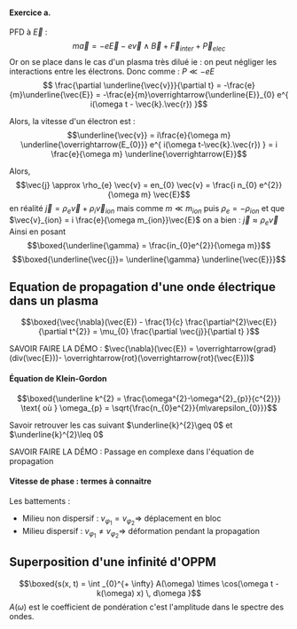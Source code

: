 #### Exercice a.
PFD à $\vec{E}$ : 
$$m\vec{a} = -e\vec{E} -e \vec{v} \wedge \vec{B}+\vec{F}_{inter} + \vec{P}_{elec}$$
Or on se place dans le cas d'un plasma très dilué ie : on peut négliger les interactions entre les électrons. Donc comme : $P \ll -eE$
$$ \frac{\partial \underline{\vec{v}}}{\partial t}  = -\frac{e}{m}\underline{\vec{E}} = -\frac{e}{m}\overrightarrow{\underline{E}}_{0} e^{ i(\omega t - \vec{k}.\vec{r}) }$$

Alors, la vitesse d'un électron est : 
$$\underline{\vec{v}} = i\frac{e}{\omega m} \underline{\overrightarrow{E_{0}}} e^{ i(\omega t-\vec{k}.\vec{r}) } = i \frac{e}{\omega m} \underline{\overrightarrow{E}}$$

Alors, 
$$\vec{j} \approx \rho_{e} \vec{v} = en_{0} \vec{v} = \frac{i n_{0} e^{2}}{\omega m} \vec{E}$$
en réalité $\vec{j} = \rho_{e}\vec{v} + \rho_{i} \vec{v}_{ion}$ mais comme $m \ll m_{ion}$ puis $\rho_{e}=-\rho_{ion}$ et que $\vec{v}_{ion} = i \frac{e}{\omega m_{ion}}\vec{E}$ on a bien : $\vec{j} \approx \rho_{e}\vec{v}$
Ainsi en posant
$$\boxed{\underline{\gamma} = \frac{in_{0}e^{2}}{\omega m}}$$
$$\boxed{\underline{\vec{j}}= \underline{\gamma} \underline{\vec{E}}}$$



## Equation de propagation d'une onde électrique dans un plasma
$$\boxed{\vec{\nabla}(\vec{E}) - \frac{1}{c} \frac{\partial^{2}\vec{E}}{\partial t^{2}} = \mu_{0} \frac{\partial \vec{j}}{\partial t}  }$$

SAVOIR FAIRE LA DÉMO : $\vec{\nabla}(\vec{E}) = \overrightarrow{grad}(div(\vec{E}))- \overrightarrow{rot}(\overrightarrow{rot}(\vec{E}))$

#### Équation de Klein-Gordon
$$\boxed{\underline k^{2} = \frac{\omega^{2}-\omega^{2}_{p}}{c^{2}}} \text{ où } \omega_{p} = \sqrt{\frac{n_{0}e^{2}}{m\varepsilon_{0}}}$$

Savoir retrouver les cas suivant $\underline{k}^{2}\geq 0$ et $\underline{k}^{2}\leq 0$ 

SAVOIR FAIRE LA DÉMO : Passage en complexe dans l'équation de propagation

#### Vitesse de phase : termes à connaitre
Les battements : 
- Milieu non dispersif : $v_{\varphi_{1}} = v_{\varphi_{2}} \Rightarrow$ déplacement en bloc
- Milieu dispersif : $v_{\varphi_{1}} \neq v_{\varphi_{2}} \Rightarrow$ déformation pendant la propagation


## Superposition d'une infinité d'OPPM
$$\boxed{s(x, t) = \int _{0}^{+ \infty} A(\omega) \times \cos(\omega t - k(\omega) x) \, d\omega }$$
$A(\omega)$ est le coefficient de pondération c'est l'amplitude dans le spectre des ondes. 
